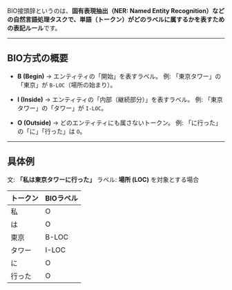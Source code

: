 BIO接頭辞というのは、**固有表現抽出（NER: Named Entity Recognition）などの自然言語処理タスクで、単語（トークン）がどのラベルに属するかを表すための表記ルール**です。

---

## BIO方式の概要

* **B (Begin)**
  → エンティティの「開始」を表すラベル。
  例: 「東京タワー」の「東京」が `B-LOC`（場所の始まり）。

* **I (Inside)**
  → エンティティの「内部（継続部分）」を表すラベル。
  例: 「東京タワー」の「タワー」が `I-LOC`。

* **O (Outside)**
  → どのエンティティにも属さないトークン。
  例: 「に行った」の「に」「行った」は `O`。

---

## 具体例

文: **「私は東京タワーに行った」**
ラベル: **場所 (LOC)** を対象とする場合

| トークン | BIOラベル |
| ---- | ------ |
| 私    | O      |
| は    | O      |
| 東京   | B-LOC  |
| タワー  | I-LOC  |
| に    | O      |
| 行った  | O      |
